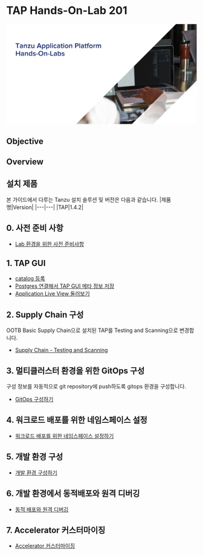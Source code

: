 # TAP Hands-On-Lab 201
![](./images/taphol_logo.png)

## Objective

## Overview

## 설치 제품
본 가이드에서 다루는 Tanzu 설치 솔루션 및 버전은 다음과 같습니다.
|제품명|Version|
|---|---|
|TAP|1.4.2|

## 0. 사전 준비 사항
- [Lab 환경을 위한 사전 준비사항](./install/lab_prepare.md)

## 1. TAP GUI
- [catalog 등록](./tap/catalog.md)
- [Postgres 연결해서 TAP GUI 메타 정보 저장](./tap/gui-meta.md)
- [Application Live View 둘러보기](./tap/alv.md)

## 2. Supply Chain 구성
OOTB Basic Supply Chain으로 설치된 TAP를 Testing and Scanning으로 변경합니다. 
- [Supply Chain - Testing and Scanning](./tap/ootb-testing-and-scanning.md)

## 3. 멀티클러스터 환경을 위한 GitOps 구성 
구성 정보를 자동적으로 git repository에 push하도록 gitops 환경을 구성합니다.
- [GitOps 구성하기](./tap/gitops.md)

## 4. 워크로드 배포를 위한 네임스페이스 설정
- [워크로드 배포를 위한 네임스페이스 설정하기](./install/dev-namespace.md)

## 5. 개발 환경 구성
- [개발 환경 구성하기](./tap/ide.md)

## 6. 개발 환경에서 동적배포와 원격 디버깅
- [동적 배포와 원격 디버깅](./tap/hotdeploy_debug.md)

## 7. Accelerator 커스터마이징
- [Accelerator 커스터마이징](./tap/accelerator.md)

